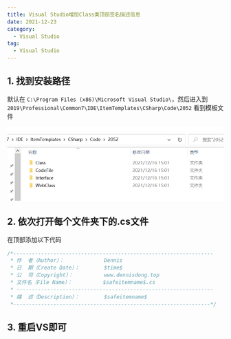 ```yaml
---
title: Visual Studio增加Class类顶部签名描述信息
date: 2021-12-23
category:
  - Visual Studio
tag:
  - Visual Studio
---
```


<!-- more -->

## 1. 找到安装路径

默认在 `C:\Program Files (x86)\Microsoft Visual Studio\`，然后进入到`2019\Professional\Common7\IDE\ItemTemplates\CSharp\Code\2052` 看到模板文件

![](https://raw.githubusercontent.com/dennis-dong/picgo-library/master/images/blogs/2078491-20211223110833878-871090041.png)

## 2. 依次打开每个文件夹下的.cs文件
在顶部添加以下代码

```csharp
/*-----------------------------------------------------------------
 * 作  者（Author）：             Dennis
 * 日  期（Create Date）：        $time$
 * 公  司（Copyright）：          www.dennisdong.top
 * 文件名（File Name）：          $safeitemname$.cs
 * ----------------------------------------------------------------
 * 描  述（Description）：        $safeitemname$
 *----------------------------------------------------------------*/
```

## 3. 重启VS即可